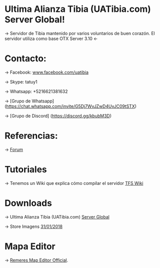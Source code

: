# Ultima Alianza Tibia (UATibia.com) Server Global!  
-> Servidor de Tibia mantenido por varios voluntarios de buen corazón. El servidor utiliza como base OTX Server 3.10 <- 

# Contacto:
-> Facebook: www.facebook.com/uatibia

-> Skype: tatuy1

-> Whatsapp: +5216621381632

-> [Grupo de Whatsapp] (https://chat.whatsapp.com/invite/G5Dj7WvJZwD4UvJC09tSTX) 

-> [Grupo de Discord] (https://discord.gg/kbubM3D)


# Referencias:
-> [Forum](http://uatibia.com/forum)

# Tutoriales
-> Tenemos un Wiki que explica cómo compilar el servidor  [TFS Wiki](https://github.com/otland/forgottenserver/wiki/Compiling)

# Downloads
-> Ultima Alianza Tibia (UATibia.com) [Server Global](https://github.com/Tatuy/Global/archive/master.zip)

-> Store Imagens [31/01/2018](http://www.mediafire.com/file/985ey1yb3x2fpyf/store31-01-2018.rar)

# Mapa Editor
-> [Remeres Map Editor Official](https://github.com/hjnilsson/rme).
